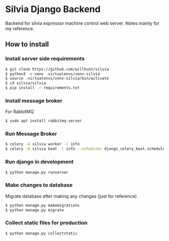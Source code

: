 # Silvia Django Backend
Backend for silvia espressor machine control web server.
Notes mainly for my reference.

## How to install
### Install server side requirements
```bash
$ git clone https://github.com/willhunt/silvia
$ python3 -m venv .virtualenvs/venv-silvia
$ source .virtualenvs/venv-silvia/bin/activate
$ cd silvia/silvia
$ pip install -r requirements.txt
```

### Install message broker
For RabbitMQ
```bash
$ sudo apt install rabbitmq-server
```

### Run Message Broker
```bash
$ celery -A silvia worker -l info
$ celery -A silvia beat -l info --scheduler django_celery_beat.schedulers:DatabaseScheduler
```
<!-- Use this to check redis tasks
```bash
$ redis-cli -h localhost -p 6379 -n 1 keys \*
``` -->

### Run django in development
```bash
$ python manage.py runserver
```

### Make changes to database
Migrate database after making any changes (just for reference)
```bash
$ python manage.py makemigrations
$ python manage.py migrate
```

### Collect static files for production
```bash
$ python manage.py collectstatic
```
